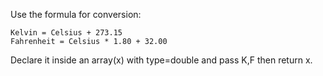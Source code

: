 Use the formula for conversion:
```
Kelvin = Celsius + 273.15
Fahrenheit = Celsius * 1.80 + 32.00
```
Declare it inside an array(x) with type=double and pass K,F 
then return x.
